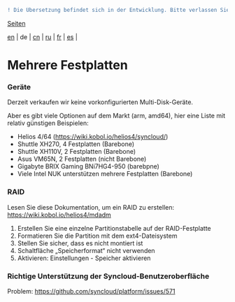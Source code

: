 ```diff
! Die Übersetzung befindet sich in der Entwicklung. Bitte verlassen Sie sich auf die englische Originalversion.
```

[Seiten](https://github.com/syncloud/docs/blob/master/de/index.md#seiten)

[en](https://github.com/syncloud/platform/wiki/Multiple-Disks) | 
de | 
[cn](https://github.com/syncloud/docs/blob/master/cn/content/Multiple-Disks.md) | 
[ru](https://github.com/syncloud/docs/blob/master/ru/content/Multiple-Disks.md) | 
[fr](https://github.com/syncloud/docs/blob/master/fr/content/Multiple-Disks.md) | 
[es](https://github.com/syncloud/docs/blob/master/es/content/Multiple-Disks.md) | 

# Mehrere Festplatten

### Geräte

Derzeit verkaufen wir keine vorkonfigurierten Multi-Disk-Geräte.

Aber es gibt viele Optionen auf dem Markt (arm, amd64), hier eine Liste mit relativ günstigen Beispielen:

* Helios 4/64 (https://wiki.kobol.io/helios4/syncloud/)
* Shuttle XH270, 4 Festplatten (Barebone)
* Shuttle XH110V, 2 Festplatten (Barebone)
* Asus VM65N, 2 Festplatten (nicht Barebone)
* Gigabyte BRIX Gaming BNi7HG4-950 (barebpne)
* Viele Intel NUK unterstützen mehrere Festplatten (Barebone)

### RAID

Lesen Sie diese Dokumentation, um ein RAID zu erstellen: https://wiki.kobol.io/helios4/mdadm

1. Erstellen Sie eine einzelne Partitionstabelle auf der RAID-Festplatte
2. Formatieren Sie die Partition mit dem ext4-Dateisystem
3. Stellen Sie sicher, dass es nicht montiert ist
4. Schaltfläche „Speicherformat“ nicht verwenden
5. Aktivieren: Einstellungen - Speicher aktivieren

### Richtige Unterstützung der Syncloud-Benutzeroberfläche

Problem: https://github.com/syncloud/platform/issues/571
